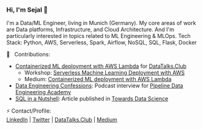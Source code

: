 ### Hi, I'm Sejal 👋

I'm a Data/ML Engineer, living in Munich (Germany). 
My core areas of work are Data platforms, Infrastructure, and Cloud Architecture. And I'm particularly interested in topics related to ML Engineering & MLOps.
Tech Stack: Python, AWS, Serverless, Spark, Airflow, NoSQL, SQL, Flask, Docker

📢 &nbsp; Contributions:
- [Containerized ML deployment with AWS Lambda](https://datatalks.club/blog/ml-deployment-lambda.html) for [DataTalks.Club](https://datatalks.club/)
  - Workshop: [Serverless Machine Learning Deployment with AWS](https://www.youtube.com/watch?v=79B8AOKkpho)
  - Medium: [Containerized ML deployment with AWS Lambda](https://sejalv.medium.com/containerized-ml-deployment-with-aws-lambda-680540fb92f4)
- [Data Engineering Confessions](https://www.dataengineering.academy/pipeline-data-engineering-academy-blog/idataengineer-confessions-interview-003): Podcast interview for [Pipeline Data Engineering Academy](https://www.dataengineering.academy/)
- [SQL in a Nutshell](https://towardsdatascience.com/sql-in-a-nutshell-part-1-basic-real-world-scenarios-33a25ba8d220): Article published in [Towards Data Science](https://towardsdatascience.com)

⚡ Contact/Profile:
<br>
[LinkedIn](https://linkedin.com/in/vaidyasejal) | [Twitter](https://twitter.com/sejalv_) | [DataTalks.Club](https://datatalks.club/people/sejalvaidya.html) | [Medium](https://medium.com/@sejalv)
